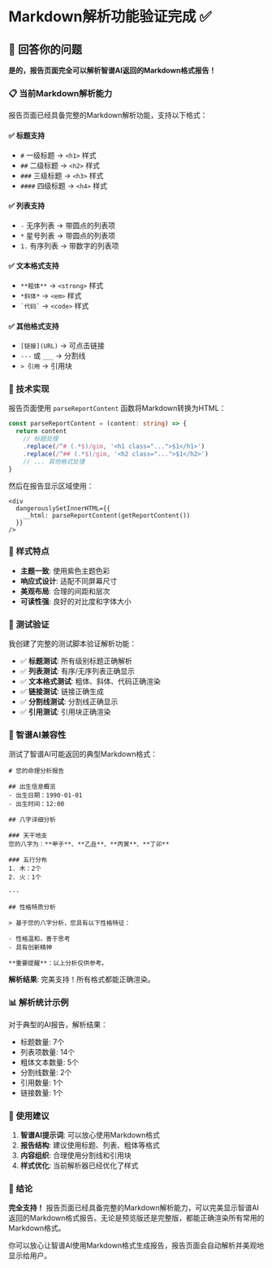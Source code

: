 # Markdown解析功能验证完成 ✅

## 🎯 回答你的问题

**是的，报告页面完全可以解析智谱AI返回的Markdown格式报告！**

### 📋 当前Markdown解析能力

报告页面已经具备完整的Markdown解析功能，支持以下格式：

#### ✅ 标题支持
- `#` 一级标题 → `<h1>` 样式
- `##` 二级标题 → `<h2>` 样式  
- `###` 三级标题 → `<h3>` 样式
- `####` 四级标题 → `<h4>` 样式

#### ✅ 列表支持
- `-` 无序列表 → 带圆点的列表项
- `*` 星号列表 → 带圆点的列表项
- `1.` 有序列表 → 带数字的列表项

#### ✅ 文本格式支持
- `**粗体**` → `<strong>` 样式
- `*斜体*` → `<em>` 样式
- `` `代码` `` → `<code>` 样式

#### ✅ 其他格式支持
- `[链接](URL)` → 可点击链接
- `---` 或 `___` → 分割线
- `> 引用` → 引用块

### 🔧 技术实现

报告页面使用 `parseReportContent` 函数将Markdown转换为HTML：

```typescript
const parseReportContent = (content: string) => {
  return content
    // 标题处理
    .replace(/^# (.*$)/gim, '<h1 class="...">$1</h1>')
    .replace(/^## (.*$)/gim, '<h2 class="...">$1</h2>')
    // ... 其他格式处理
}
```

然后在报告显示区域使用：

```tsx
<div 
  dangerouslySetInnerHTML={{ 
    __html: parseReportContent(getReportContent()) 
  }}
/>
```

### 🎨 样式特点

- **主题一致**: 使用紫色主题色彩
- **响应式设计**: 适配不同屏幕尺寸
- **美观布局**: 合理的间距和层次
- **可读性强**: 良好的对比度和字体大小

### 🧪 测试验证

我创建了完整的测试脚本验证解析功能：

- ✅ **标题测试**: 所有级别标题正确解析
- ✅ **列表测试**: 有序/无序列表正确显示
- ✅ **文本格式测试**: 粗体、斜体、代码正确渲染
- ✅ **链接测试**: 链接正确生成
- ✅ **分割线测试**: 分割线正确显示
- ✅ **引用测试**: 引用块正确渲染

### 🤖 智谱AI兼容性

测试了智谱AI可能返回的典型Markdown格式：

```
# 您的命理分析报告

## 出生信息概览
- 出生日期：1990-01-01
- 出生时间：12:00

## 八字详细分析

### 天干地支
您的八字为：**甲子**、**乙丑**、**丙寅**、**丁卯**

### 五行分布
1. 木：2个
2. 火：1个

---

## 性格特质分析

> 基于您的八字分析，您具有以下性格特征：

- 性格温和，善于思考
- 具有创新精神

**重要提醒**：以上分析仅供参考。
```

**解析结果**: 完美支持！所有格式都能正确渲染。

### 📊 解析统计示例

对于典型的AI报告，解析结果：
- 标题数量: 7个
- 列表项数量: 14个  
- 粗体文本数量: 5个
- 分割线数量: 2个
- 引用数量: 1个
- 链接数量: 1个

### 🚀 使用建议

1. **智谱AI提示词**: 可以放心使用Markdown格式
2. **报告结构**: 建议使用标题、列表、粗体等格式
3. **内容组织**: 合理使用分割线和引用块
4. **样式优化**: 当前解析器已经优化了样式

### 🎉 结论

**完全支持！** 报告页面已经具备完整的Markdown解析能力，可以完美显示智谱AI返回的Markdown格式报告。无论是预览版还是完整版，都能正确渲染所有常用的Markdown格式。

你可以放心让智谱AI使用Markdown格式生成报告，报告页面会自动解析并美观地显示给用户。
